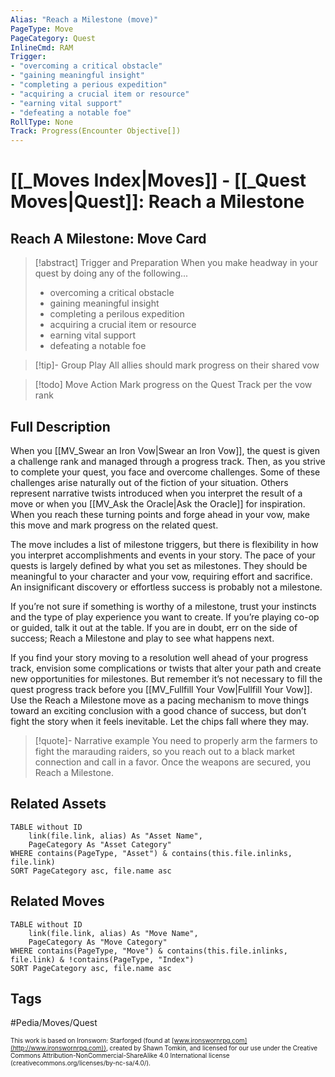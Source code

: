 ```yaml
---
Alias: "Reach a Milestone (move)"
PageType: Move
PageCategory: Quest
InlineCmd: RAM
Trigger: 
- "overcoming a critical obstacle"
- "gaining meaningful insight"
- "completing a perious expedition"
- "acquiring a crucial item or resource"
- "earning vital support"
- "defeating a notable foe"
RollType: None
Track: Progress(Encounter Objective[])
---
```

# [[_Moves Index|Moves]] - [[_Quest Moves|Quest]]: Reach a Milestone

## Reach A Milestone: Move Card
>[!abstract]  Trigger and Preparation
>When you make headway in your quest by doing any of the following...
>- overcoming a critical obstacle
>- gaining meaningful insight
>- completing a perilous expedition
>- acquiring a crucial item or resource
>- earning vital support
>- defeating a notable foe

> [!tip]- Group Play
> All allies should mark progress on their shared vow

> [!todo] Move Action
> Mark progress on the Quest Track per the vow rank

## Full Description
When you [[MV_Swear an Iron Vow|Swear an Iron Vow]], the quest is given a challenge rank and managed through a progress track. Then, as you strive to complete your quest, you face and overcome challenges. Some of these challenges arise naturally out of the fiction of your situation. Others represent narrative twists introduced when you interpret the result of a move or when you [[MV_Ask the Oracle|Ask the Oracle]] for inspiration. When you reach these turning points and forge ahead in your vow, make this move and mark progress on the related quest. 

The move includes a list of milestone triggers, but there is flexibility in how you interpret accomplishments and events in your story. The pace of your quests is largely defined by what you set as milestones. They should be meaningful to your character and your vow, requiring effort and sacrifice. An insignificant discovery or effortless success is probably not a milestone. 

If you’re not sure if something is worthy of a milestone, trust your instincts and the type of play experience you want to create. If you’re playing co-op or guided, talk it out at the table. If you are in doubt, err on the side of success; Reach a Milestone and play to see what happens next. 

If you find your story moving to a resolution well ahead of your progress track, envision some complications or twists that alter your path and create new opportunities for milestones. But remember it’s not necessary to fill the quest progress track before you [[MV_Fullfill Your Vow|Fullfill Your Vow]]. Use the Reach a Milestone move as a pacing mechanism to move things toward an exciting conclusion with a good chance of success, but don’t fight the story when it feels inevitable. Let the chips fall where they may.


> [!quote]- Narrative example
> You need to properly arm the farmers to fight the marauding raiders, so you reach out to a black market connection and call in a favor. Once the weapons are secured, you Reach a Milestone. 

## Related Assets
```dataview
TABLE without ID
	link(file.link, alias) As "Asset Name",
	PageCategory As "Asset Category"
WHERE contains(PageType, "Asset") & contains(this.file.inlinks, file.link)
SORT PageCategory asc, file.name asc
```

## Related Moves
```dataview
TABLE without ID
	link(file.link, alias) As "Move Name",
	PageCategory As "Move Category"
WHERE contains(PageType, "Move") & contains(this.file.inlinks, file.link) & !contains(PageType, "Index")
SORT PageCategory asc, file.name asc
```

## Tags
#Pedia/Moves/Quest 

<font size=-2>This work is based on Ironsworn: Starforged (found at [www.ironswornrpg.com](http://www.ironswornrpg.com)), created by Shawn Tomkin, and licensed for our use under the Creative Commons Attribution-NonCommercial-ShareAlike 4.0 International license  (creativecommons.org/licenses/by-nc-sa/4.0/).</font>